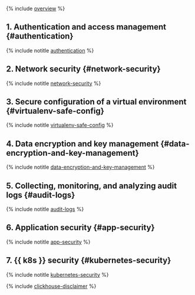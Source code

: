 {% include [overview](../../_includes/security/standard/overview.md) %}

## 1. Authentication and access management {#authentication}

{% include notitle [authentication](../../_includes/security/standard/authentication.md) %}

## 2. Network security {#network-security}

{% include notitle [network-security](../../_includes/security/standard/network-security.md) %}

## 3. Secure configuration of a virtual environment {#virtualenv-safe-config}

{% include notitle [virtualenv-safe-config](../../_includes/security/standard/virtualenv-safe-config.md) %}

## 4. Data encryption and key management {#data-encryption-and-key-management}

{% include notitle [data-encryption-and-key-management](../../_includes/security/standard/encryption.md) %}

## 5. Collecting, monitoring, and analyzing audit logs {#audit-logs}

{% include notitle [audit-logs](../../_includes/security/standard/audit-logs.md) %}


## 6. Application security {#app-security}

{% include notitle [app-security](../../_includes/security/standard/app-security.md) %}


## 7. {{ k8s }} security {#kubernetes-security}

{% include notitle [kubernetes-security](../../_includes/security/standard/kubernetes-security.md) %}

{% include [clickhouse-disclaimer](../../_includes/clickhouse-disclaimer.md) %}